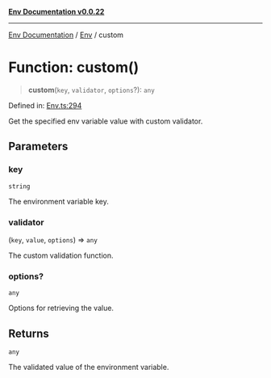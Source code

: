 [**Env Documentation v0.0.22**](../../README.md)

***

[Env Documentation](../../modules.md) / [Env](../README.md) / custom

# Function: custom()

> **custom**(`key`, `validator`, `options`?): `any`

Defined in: [Env.ts:294](https://github.com/stonemjs/env/blob/f87a794c17b46b9f32ee1b61a8ff3fab1da12f18/src/Env.ts#L294)

Get the specified env variable value with custom validator.

## Parameters

### key

`string`

The environment variable key.

### validator

(`key`, `value`, `options`) => `any`

The custom validation function.

### options?

`any`

Options for retrieving the value.

## Returns

`any`

The validated value of the environment variable.
